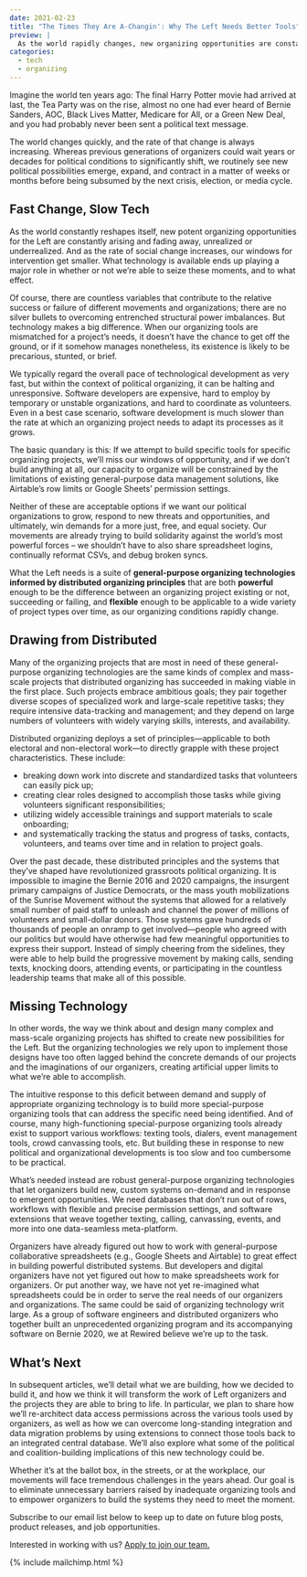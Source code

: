```yaml
---
date: 2021-02-23
title: "The Times They Are A-Changin': Why The Left Needs Better Tools"
preview: |
  As the world rapidly changes, new organizing opportunities are constantly arising and fading away. All too often, our technology can’t keep up. What the Left needs are general-purpose organizing tools that are both powerful and flexible enough to seize the moment.
categories:
  - tech
  - organizing
---
```


Imagine the world ten years ago: The final Harry Potter movie had arrived at last, the Tea Party was on the rise, almost no one had ever heard of Bernie Sanders, AOC, Black Lives Matter, Medicare for All, or a Green New Deal, and you had probably never been sent a political text message.

The world changes quickly, and the rate of that change is always increasing. Whereas previous generations of organizers could wait years or decades for political conditions to significantly shift, we routinely see new political possibilities emerge, expand, and contract in a matter of weeks or months before being subsumed by the next crisis, election, or media cycle.

## Fast Change, Slow Tech

As the world constantly reshapes itself, new potent organizing opportunities for the Left are constantly arising and fading away, unrealized or underrealized. And as the rate of social change increases, our windows for intervention get smaller. What technology is available ends up playing a major role in whether or not we’re able to seize these moments, and to what effect.

Of course, there are countless variables that contribute to the relative success or failure of different movements and organizations; there are no silver bullets to overcoming entrenched structural power imbalances. But technology makes a big difference. When our organizing tools are mismatched for a project’s needs, it doesn’t have the chance to get off the ground, or if it somehow manages nonetheless, its existence is likely to be precarious, stunted, or brief.

We typically regard the overall pace of technological development as very fast, but within the context of political organizing, it can be halting and unresponsive. Software developers are expensive, hard to employ by temporary or unstable organizations, and hard to coordinate as volunteers. Even in a best case scenario, software development is much slower than the rate at which an organizing project needs to adapt its processes as it grows.

The basic quandary is this: If we attempt to build specific tools for specific organizing projects, we’ll miss our windows of opportunity, and if we don’t build anything at all, our capacity to organize will be constrained by the limitations of existing general-purpose data management solutions, like Airtable’s row limits or Google Sheets’ permission settings.

Neither of these are acceptable options if we want our political organizations to grow, respond to new threats and opportunities, and ultimately, win demands for a more just, free, and equal society. Our movements are already trying to build solidarity against the world’s most powerful forces – we shouldn’t have to also share spreadsheet logins, continually reformat CSVs, and debug broken syncs.

What the Left needs is a suite of
<strong>general-purpose organizing technologies informed by distributed organizing principles</strong>
that are both <strong>powerful</strong> enough to be the difference between an organizing project existing or not, succeeding or failing, and <strong>flexible</strong> enough to be applicable to a wide variety of project types over time, as our organizing conditions rapidly change.

## Drawing from Distributed

Many of the organizing projects that are most in need of these general-purpose organizing technologies are the same kinds of complex and mass-scale projects that distributed organizing has succeeded in making viable in the first place. Such projects embrace ambitious goals; they pair together diverse scopes of specialized work and large-scale repetitive tasks; they require intensive data-tracking and management; and they depend on large numbers of volunteers with widely varying skills, interests, and availability.

Distributed organizing deploys a set of principles—applicable to both electoral and non-electoral work—to directly grapple with these project characteristics. These include:

<ul> 
<li>breaking down work into discrete and standardized tasks that volunteers can easily pick up;</li>
<li>creating clear roles designed to accomplish those tasks while giving volunteers significant responsibilities;</li>
<li>utilizing widely accessible trainings and support materials to scale onboarding;</li>
<li>and systematically tracking the status and progress of tasks, contacts, volunteers, and teams over time and in relation to project goals.</li>
</ul>

Over the past decade, these distributed principles and the systems that they’ve shaped have revolutionized grassroots political organizing. It is impossible to imagine the Bernie 2016 and 2020 campaigns, the insurgent primary campaigns of Justice Democrats, or the mass youth mobilizations of the Sunrise Movement without the systems that allowed for a relatively small number of paid staff to unleash and channel the power of millions of volunteers and small-dollar donors. Those systems gave hundreds of thousands of people an onramp to get involved—people who agreed with our politics but would have otherwise had few meaningful opportunities to express their support. Instead of simply cheering from the sidelines, they were able to help build the progressive movement by making calls, sending texts, knocking doors, attending events, or participating in the countless leadership teams that make all of this possible.

## Missing Technology

In other words, the way we think about and design many complex and mass-scale organizing projects has shifted to create new possibilities for the Left. But the organizing technologies we rely upon to implement those designs have too often lagged behind the concrete demands of our projects and the imaginations of our organizers, creating artificial upper limits to what we’re able to accomplish.

The intuitive response to this deficit between demand and supply of appropriate organizing technology is to build more special-purpose organizing tools that can address the specific need being identified. And of course, many high-functioning special-purpose organizing tools already exist to support various workflows: texting tools, dialers, event management tools, crowd canvassing tools, etc. But building these in response to new political and organizational developments is too slow and too cumbersome to be practical.

What’s needed instead are robust general-purpose organizing technologies that let organizers build new, custom systems on-demand and in response to emergent opportunities. We need databases that don’t run out of rows, workflows with flexible and precise permission settings, and software extensions that weave together texting, calling, canvassing, events, and more into one data-seamless meta-platform.

Organizers have already figured out how to work with general-purpose collaborative spreadsheets (e.g., Google Sheets and Airtable) to great effect in building powerful distributed systems. But developers and digital organizers have not yet figured out how to make spreadsheets work for organizers. Or put another way, we have not yet re-imagined what spreadsheets could be in order to serve the real needs of our organizers and organizations. The same could be said of organizing technology writ large. As a group of software engineers and distributed organizers who together built an unprecedented organizing program and its accompanying software on Bernie 2020, we at Rewired believe we’re up to the task.

## What’s Next

In subsequent articles, we’ll detail what we are building, how we decided to build it, and how we think it will transform the work of Left organizers and the projects they are able to bring to life. In particular, we plan to share how we’ll re-architect data access permissions across the various tools used by organizers, as well as how we can overcome long-standing integration and data migration problems by using extensions to connect those tools back to an integrated central database. We’ll also explore what some of the political and coalition-building implications of this new technology could be.

Whether it’s at the ballot box, in the streets, or at the workplace, our movements will face tremendous challenges in the years ahead. Our goal is to eliminate unnecessary barriers raised by inadequate organizing tools and to empower organizers to build the systems they need to meet the moment.

Subscribe to our email list below to keep up to date on future blog posts, product releases, and job opportunities.

Interested in working with us? <a href="/careers">Apply to join our team.</a>

{% include mailchimp.html %}
